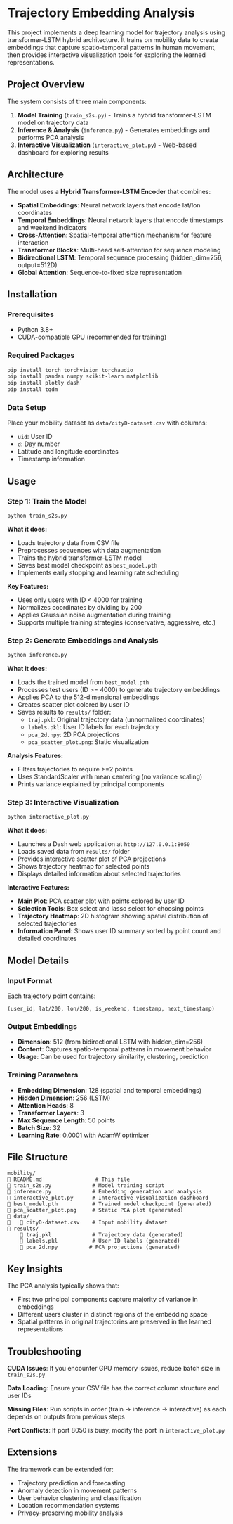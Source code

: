 # Trajectory Embedding Analysis

This project implements a deep learning model for trajectory analysis using transformer-LSTM hybrid architecture. It trains on mobility data to create embeddings that capture spatio-temporal patterns in human movement, then provides interactive visualization tools for exploring the learned representations.

## Project Overview

The system consists of three main components:

1. **Model Training** (`train_s2s.py`) - Trains a hybrid transformer-LSTM model on trajectory data
2. **Inference & Analysis** (`inference.py`) - Generates embeddings and performs PCA analysis
3. **Interactive Visualization** (`interactive_plot.py`) - Web-based dashboard for exploring results

## Architecture

The model uses a **Hybrid Transformer-LSTM Encoder** that combines:
- **Spatial Embeddings**: Neural network layers that encode lat/lon coordinates
- **Temporal Embeddings**: Neural network layers that encode timestamps and weekend indicators
- **Cross-Attention**: Spatial-temporal attention mechanism for feature interaction
- **Transformer Blocks**: Multi-head self-attention for sequence modeling
- **Bidirectional LSTM**: Temporal sequence processing (hidden_dim=256, output=512D)
- **Global Attention**: Sequence-to-fixed size representation

## Installation

### Prerequisites
- Python 3.8+
- CUDA-compatible GPU (recommended for training)

### Required Packages
```bash
pip install torch torchvision torchaudio
pip install pandas numpy scikit-learn matplotlib
pip install plotly dash
pip install tqdm
```

### Data Setup
Place your mobility dataset as `data/cityD-dataset.csv` with columns:
- `uid`: User ID
- `d`: Day number
- Latitude and longitude coordinates
- Timestamp information

## Usage

### Step 1: Train the Model
```bash
python train_s2s.py
```

**What it does:**
- Loads trajectory data from CSV file
- Preprocesses sequences with data augmentation
- Trains the hybrid transformer-LSTM model
- Saves best model checkpoint as `best_model.pth`
- Implements early stopping and learning rate scheduling

**Key Features:**
- Uses only users with ID < 4000 for training
- Normalizes coordinates by dividing by 200
- Applies Gaussian noise augmentation during training
- Supports multiple training strategies (conservative, aggressive, etc.)

### Step 2: Generate Embeddings and Analysis
```bash
python inference.py
```

**What it does:**
- Loads the trained model from `best_model.pth`
- Processes test users (ID >= 4000) to generate trajectory embeddings
- Applies PCA to the 512-dimensional embeddings
- Creates scatter plot colored by user ID
- Saves results to `results/` folder:
  - `traj.pkl`: Original trajectory data (unnormalized coordinates)
  - `labels.pkl`: User ID labels for each trajectory
  - `pca_2d.npy`: 2D PCA projections
  - `pca_scatter_plot.png`: Static visualization

**Analysis Features:**
- Filters trajectories to require >=2 points
- Uses StandardScaler with mean centering (no variance scaling)
- Prints variance explained by principal components

### Step 3: Interactive Visualization
```bash
python interactive_plot.py
```

**What it does:**
- Launches a Dash web application at `http://127.0.0.1:8050`
- Loads saved data from `results/` folder
- Provides interactive scatter plot of PCA projections
- Shows trajectory heatmap for selected points
- Displays detailed information about selected trajectories

**Interactive Features:**
- **Main Plot**: PCA scatter plot with points colored by user ID
- **Selection Tools**: Box select and lasso select for choosing points
- **Trajectory Heatmap**: 2D histogram showing spatial distribution of selected trajectories
- **Information Panel**: Shows user ID summary sorted by point count and detailed coordinates

## Model Details

### Input Format
Each trajectory point contains:
```
(user_id, lat/200, lon/200, is_weekend, timestamp, next_timestamp)
```

### Output Embeddings
- **Dimension**: 512 (from bidirectional LSTM with hidden_dim=256)
- **Content**: Captures spatio-temporal patterns in movement behavior
- **Usage**: Can be used for trajectory similarity, clustering, prediction

### Training Parameters
- **Embedding Dimension**: 128 (spatial and temporal embeddings)
- **Hidden Dimension**: 256 (LSTM)
- **Attention Heads**: 8
- **Transformer Layers**: 3
- **Max Sequence Length**: 50 points
- **Batch Size**: 32
- **Learning Rate**: 0.0001 with AdamW optimizer

## File Structure
```
mobility/
   README.md                 # This file
   train_s2s.py             # Model training script
   inference.py             # Embedding generation and analysis
   interactive_plot.py      # Interactive visualization dashboard
   best_model.pth           # Trained model checkpoint (generated)
   pca_scatter_plot.png     # Static PCA plot (generated)
   data/
      cityD-dataset.csv    # Input mobility dataset
   results/
       traj.pkl             # Trajectory data (generated)
       labels.pkl           # User ID labels (generated)
       pca_2d.npy          # PCA projections (generated)
```

## Key Insights

The PCA analysis typically shows that:
- First two principal components capture majority of variance in embeddings
- Different users cluster in distinct regions of the embedding space
- Spatial patterns in original trajectories are preserved in the learned representations

## Troubleshooting

**CUDA Issues**: If you encounter GPU memory issues, reduce batch size in `train_s2s.py`

**Data Loading**: Ensure your CSV file has the correct column structure and user IDs

**Missing Files**: Run scripts in order (train → inference → interactive) as each depends on outputs from previous steps

**Port Conflicts**: If port 8050 is busy, modify the port in `interactive_plot.py`

## Extensions

The framework can be extended for:
- Trajectory prediction and forecasting
- Anomaly detection in movement patterns
- User behavior clustering and classification
- Location recommendation systems
- Privacy-preserving mobility analysis